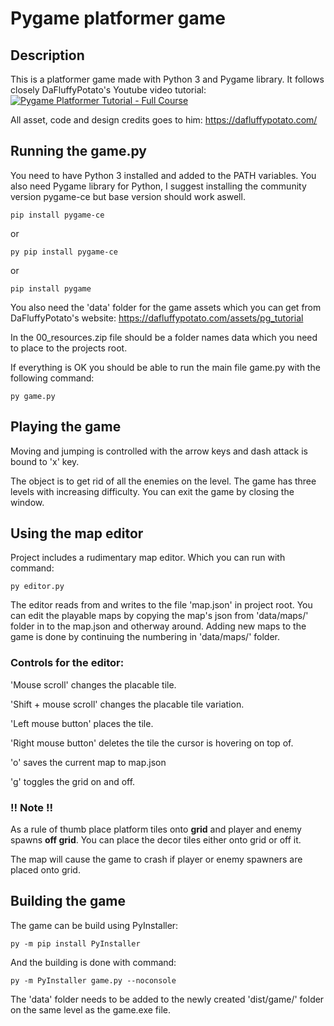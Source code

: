 # Pygame platformer game

## Description

This is a platformer game made with Python 3 and Pygame library. It follows closely DaFluffyPotato's Youtube video tutorial: 
[![Pygame Platformer Tutorial - Full Course]([https://img.youtube.com/vi/2gABYM5M0ww/0.jpg)](https://www.youtube.com/watch?v=2gABYM5M0ww)

All asset, code and design credits goes to him: https://dafluffypotato.com/

## Running the game.py

You need to have Python 3 installed and added to the PATH variables.
You also need Pygame library for Python, I suggest installing the community version pygame-ce but base version should work aswell.

```
pip install pygame-ce
```
or
```
py pip install pygame-ce
```
or
```
pip install pygame
```
You also need the 'data' folder for the game assets which you can get from DaFluffyPotato's website: https://dafluffypotato.com/assets/pg_tutorial

In the 00_resources.zip file should be a folder names data which you need to place to the projects root.

If everything is OK you should be able to run the main file game.py with the following command:

```
py game.py
```

## Playing the game

Moving and jumping is controlled with the arrow keys and dash attack is bound to 'x' key.

The object is to get rid of all the enemies on the level. 
The game has three levels with increasing difficulty. 
You can exit the game by closing the window.

## Using the map editor

Project includes a rudimentary map editor. Which you can run with command:

```
py editor.py
```

The editor reads from and writes to the file 'map.json' in project root. 
You can edit the playable maps by copying the map's json from 'data/maps/' folder in to the map.json and otherway around. 
Adding new maps to the game is done by continuing the numbering in 'data/maps/' folder.

### Controls for the editor:

'Mouse scroll' changes the placable tile.

'Shift + mouse scroll' changes the placable tile variation.

'Left mouse button' places the tile.

'Right mouse button' deletes the tile the cursor is hovering on top of.

'o' saves the current map to map.json

'g' toggles the grid on and off.

### ‼️ Note ‼️

As a rule of thumb place platform tiles onto **grid** and player and enemy spawns **off grid**.
You can place the decor tiles either onto grid or off it.

The map will cause the game to crash if player or enemy spawners are placed onto grid.

## Building the game

The game can be build using PyInstaller:

```
py -m pip install PyInstaller
```

And the building is done with command:

```
py -m PyInstaller game.py --noconsole
```

The 'data' folder needs to be added to the newly created 'dist/game/' folder on the same level as the game.exe file.
